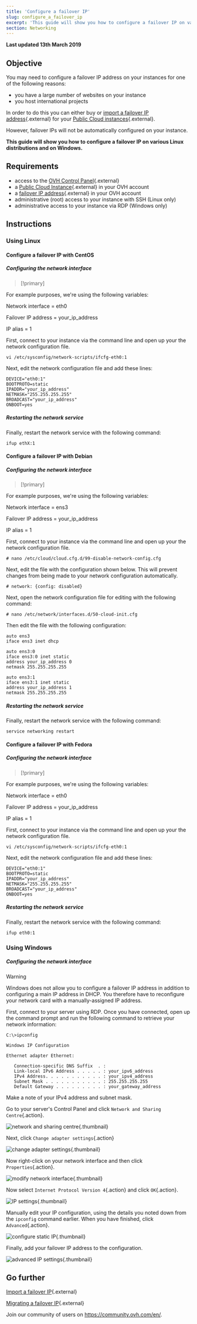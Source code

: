 ```yaml
---
title: 'Configure a failover IP'
slug: configure_a_failover_ip
excerpt: 'This guide will show you how to configure a failover IP on various Linux distributions and on Windows'
section: Networking
---
```


**Last updated 13th March 2019**

## Objective

You may need to configure a failover IP address on your instances for one of the following reasons:

* you have a large number of websites on your instance
* you host international projects

In order to do this you can either buy or [import a failover IP address](https://docs.ovh.com/ie/en/public-cloud/import_a_failover_ip/){.external} for your [Public Cloud instances](https://www.ovh.ie/public-cloud/instances/){.external}.

However, failover IPs will not be automatically configured on your instance.

**This guide will show you how to configure a failover IP on various Linux distributions and on Windows.**

## Requirements

* access to the [OVH Control Panel](https://www.ovh.com/auth/?action=gotomanager){.external}
* a [Public Cloud Instance](https://www.ovh.ie/public-cloud/instances/){.external} in your OVH account
* a [failover IP address](https://www.ovh.ie/dedicated_servers/ip_failover.xml){.external} in your OVH account
* administrative (root) access to your instance with SSH (Linux only)
* administrative access to your instance via RDP (Windows only)

## Instructions

### Using Linux

#### Configure a failover IP with CentOS

##### Configuring the network interface

> [!primary]
>
For example purposes, we're using the following variables:
>
Network interface = eth0
>
Failover IP address = your_ip_address
>
IP alias = 1
>

First, connect to your instance via the command line and open up your the network configuration file.

```
vi /etc/sysconfig/network-scripts/ifcfg-eth0:1
```

Next, edit the network configuration file and add these lines:

```
DEVICE="eth0:1"
BOOTPROTO=static
IPADDR="your_ip_address"
NETMASK="255.255.255.255"
BROADCAST="your_ip_address"
ONBOOT=yes
```

##### Restarting the network service

Finally, restart the network service with the following command:

```
ifup ethX:1
```

#### Configure a failover IP with Debian

##### Configuring the network interface

> [!primary]
>
For example purposes, we're using the following variables:
>
Network interface = ens3
>
Failover IP address = your_ip_address
>
IP alias = 1
>

First, connect to your instance via the command line and open up your the network configuration file.

```
# nano /etc/cloud/cloud.cfg.d/99-disable-network-config.cfg
```

Next, edit the file with the configuration shown below. This will prevent changes from being made to your network configuration automatically.

```
# network: {config: disabled}
```

Next, open the network configuration file for editing with the following command:

```
# nano /etc/network/interfaces.d/50-cloud-init.cfg
```

Then edit the file with the following configuration:

```
auto ens3
iface ens3 inet dhcp

auto ens3:0
iface ens3:0 inet static
address your_ip_address 0
netmask 255.255.255.255

auto ens3:1
iface ens3:1 inet static
address your_ip_address 1
netmask 255.255.255.255
```

##### Restarting the network service

Finally, restart the network service with the following command:

```
service networking restart
```

#### Configure a failover IP with Fedora

##### Configuring the network interface

> [!primary]
>
For example purposes, we're using the following variables:
>
Network interface = eth0
>
Failover IP address = your_ip_address
>
IP alias = 1
>

First, connect to your instance via the command line and open up your the network configuration file.

```
vi /etc/sysconfig/network-scripts/ifcfg-eth0:1
```

Next, edit the network configuration file and add these lines:

```
DEVICE="eth0:1"
BOOTPROTO=static
IPADDR="your_ip_address"
NETMASK="255.255.255.255"
BROADCAST="your_ip_address"
ONBOOT=yes
```

##### Restarting the network service

Finally, restart the network service with the following command:

```
ifup eth0:1
```

### Using Windows

##### Configuring the network interface

> [!warning]
>
Windows does not allow you to configure a failover IP address in addition to configuring a main IP address in DHCP. You therefore have to reconfigure your network card with a manually-assigned IP address.
>

First, connect to your server using RDP. Once you have connected, open up the command prompt and run the following command to retrieve your network information:

```
C:\>ipconfig

Windows IP Configuration

Ethernet adapter Ethernet:

   Connection-specific DNS Suffix  . : 
   Link-local IPv6 Address . . . . . : your_ipv6_address
   IPv4 Address. . . . . . . . . . . : your_ipv4_address
   Subnet Mask . . . . . . . . . . . : 255.255.255.255
   Default Gateway . . . . . . . . . : your_gateway_address
```
Make a note of your IPv4 address and subnet mask.

Go to your server's Control Panel and click `Network and Sharing Centre`{.action}.

![network and sharing centre](images/network-and-sharing-centre.jpg){.thumbnail}

Next, click `Change adapter settings`{.action}

![change adapter settings](images/adapter-settings.jpg){.thumbnail}

Now right-click on your network interface and then click `Properties`{.action}.

![modify network interface](images/network-interface.jpg){.thumbnail}

Now select `Internet Protocol Version 4`{.action} and click `OK`{.action}.

![IP settings](images/ip-settings.jpg){.thumbnail}

Manually edit your IP configuration, using the details you noted down from the `ipconfig` command earlier. When you have finished, click `Advanced`{.action}.

![configure static IP](images/static-ip.jpg){.thumbnail}

Finally, add your failover IP address to the configuration.

![advanced IP settings](images/advanced-ip-settings.jpg){.thumbnail}

## Go further

[Import a failover IP](https://docs.ovh.com/ie/en/public-cloud/import_a_failover_ip/){.external}

[Migrating a failover IP](https://docs.ovh.com/ie/en/public-cloud/migrating_a_failover_ip/){.external}

Join our community of users on <https://community.ovh.com/en/>.